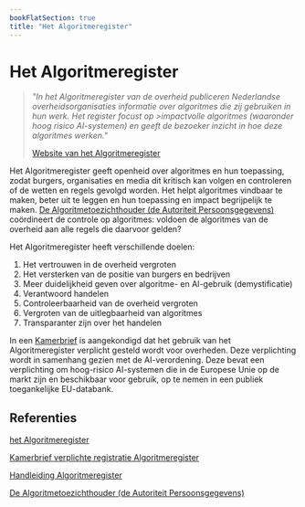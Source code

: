 ```yaml
---
bookFlatSection: true
title: "Het Algoritmeregister"
---
```


# Het Algoritmeregister

>_"In het Algoritmeregister van de overheid publiceren Nederlandse overheidsorganisaties informatie over algoritmes die zij gebruiken in hun werk. Het register focust op >impactvolle algoritmes (waaronder hoog risico AI-systemen) en geeft de bezoeker inzicht in hoe deze algoritmes werken."_
>
> [Website van het Algoritmeregister](https://algoritmes.overheid.nl/nl/algoritme)

Het Algoritmeregister geeft openheid over algoritmes en hun toepassing, zodat burgers, organisaties en media dit kritisch kan volgen en controleren of de wetten en regels gevolgd worden. Het helpt algoritmes vindbaar te maken, beter uit te leggen en hun toepassing en impact begrijpelijk te maken. [De Algoritmetoezichthouder (de Autoriteit Persoonsgegevens)](https://www.autoriteitpersoonsgegevens.nl/themas/algoritmes-ai/coordinatie-toezicht-algoritmes-ai) coördineert de controle op algoritmes: voldoen de algoritmes van de overheid aan alle regels die daarvoor gelden?

Het Algoritmeregister heeft verschillende doelen:
1.	Het vertrouwen in de overheid vergroten
2.	Het versterken van de positie van burgers en bedrijven
3.	Meer duidelijkheid geven over algoritme- en AI-gebruik (demystificatie)
4.	Verantwoord handelen
5.	Controleerbaarheid van de overheid vergroten
6.	Vergroten van de uitlegbaarheid van algoritmes
7.	Transparanter zijn over het handelen
   
In een [Kamerbrief](https://open.overheid.nl/documenten/ronl-391fc340bc62f9c0b60f7408f9d780aa6be5168e/pdf) is aangekondigd dat het gebruik van het Algoritmeregister verplicht gesteld wordt voor overheden. Deze verplichting wordt in samenhang gezien met de AI-verordening. Deze bevat een verplichting om hoog-risico AI-systemen die in de Europese Unie op de markt zijn en beschikbaar voor gebruik, op te nemen in een publiek toegankelijke EU-databank.  

## Referenties

[het Algoritmeregister](https://algoritmes.overheid.nl/)

[Kamerbrief verplichte registratie Algoritmeregister](https://open.overheid.nl/documenten/ronl-391fc340bc62f9c0b60f7408f9d780aa6be5168e/pdf)

[Handleiding Algoritmeregister](https://algoritmes.pleio.nl/wiki/view/828fc5d8-8bbb-4b85-ac37-ea5f30f4055f/handige-hulpmiddelen-algoritmeregister)

[De Algoritmetoezichthouder (de Autoriteit Persoonsgegevens)](https://www.autoriteitpersoonsgegevens.nl/themas/algoritmes-ai/coordinatie-toezicht-algoritmes-ai)
